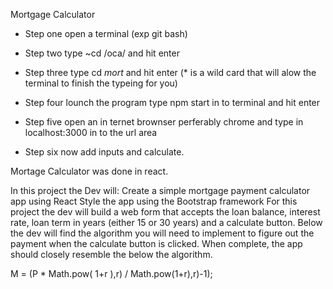 Mortgage Calculator

- Step one open a terminal (exp git bash)

- Step two type ~cd /oca/ and hit enter

- Step three type cd *mort* and hit enter
(* is a wild card that will alow the terminal to finish the typeing for you)

- Step four lounch the program type npm start in to terminal and hit enter

- Step five open an in ternet brownser perferably chrome and type in localhost:3000 in to the url area

- Step six now add inputs and calculate. 

Mortage Calculator was done in react.

In this project the Dev will:
Create a simple mortgage payment calculator app using React
Style the app using the Bootstrap framework
For this project the dev will build a web form that accepts the loan balance, interest rate, loan term in years (either 15 or 30 years) and a calculate button. Below the dev will find the algorithm you will need to implement to figure out the payment when the calculate button is clicked. When complete, the app should closely resemble the below the algorithm.

M = (P * Math.pow( 1+r ),r) / Math.pow(1+r),r)-1);
